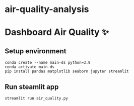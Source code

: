 # air-quality-analysis

# Dashboard Air Quality ✨

## Setup environment

```
conda create --name main-ds python=3.9
conda activate main-ds
pip install pandas matplotlib seaborn jupyter streamlit
```

## Run steamlit app

```
streamlit run air_quality.py
```
